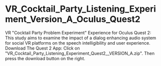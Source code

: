 # VR_Cocktail_Party_Listening_Experiment_Version_A_Oculus_Quest2
 VR "Cocktail Party Problem Experiment" Experience for Oculus Quest 2: This study aims to examine the impact of a dialog enhancing audio system for social VR platforms on the speech intelligibility and user experience.
Download The Quest 2 App: Click on "VR_Cocktail_Party_Listening_Experiment_Quest2__VERSION_A.zip". Then press the download button on the right.
